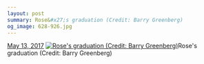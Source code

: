 ```yaml
---
layout: post
summary: Rose&#x27;s graduation (Credit: Barry Greenberg)
og_image: 628-926.jpg
---
```


<p>
  <time><a href="/628">May 13, 2017</a></time>
  <a href="/628"><img src="{{ site.assets_url }}/628-463.jpg" srcset="{{ site.assets_url }}/628-232.jpg 232w, {{ site.assets_url }}/628-463.jpg 463w, {{ site.assets_url }}/628-694.jpg 694w, {{ site.assets_url }}/628-926.jpg 926w" sizes="(min-width: 700px) 50vw, calc(100vw - 2rem)" alt="Rose&#x27;s graduation (Credit: Barry Greenberg)" /></a><span>Rose&#x27;s graduation (Credit: Barry Greenberg)</span>
</p>
